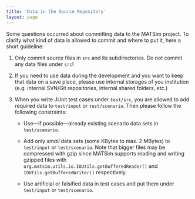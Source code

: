 ```yaml
---
title: 'Data in the Source Repository'
layout: page
---
```


Some questions occurred about committing data to the MATSim project. 
To clarify what kind of data is allowed to commit and where to put it, here a short guideline:

1. Only commit source files in `src` and its subdirectories. Do not commit any data files under `src`!

2. If you need to use data during the development and you want to keep that data on a save 
place, please use internal storages of you institution (e.g. internal SVN/Git repositories, 
internal shared folders, etc.)

3. When you write JUnit test cases under `test/src`, you are allowed to add required data 
  to `test/input` or `test/scenario`. Then please follow the following constraints:
  
    - Use—if possible—already existing scenario data sets in `test/scenario`.

    - Add only *small* data sets (some KBytes to max. 2 MBytes) to `test/input` or `test/scenario`.
    Note that bigger files may be compressed with gzip since MATSim supports reading and 
    writing gzipped files with `org.matsim.utils.io.IOUtils.getBufferedReader()` and
    `IOUtils.getBufferedWriter()` respectively.

    - Use artificial or falsified data in test cases and put them under `test/input` or `test/scenario`.

